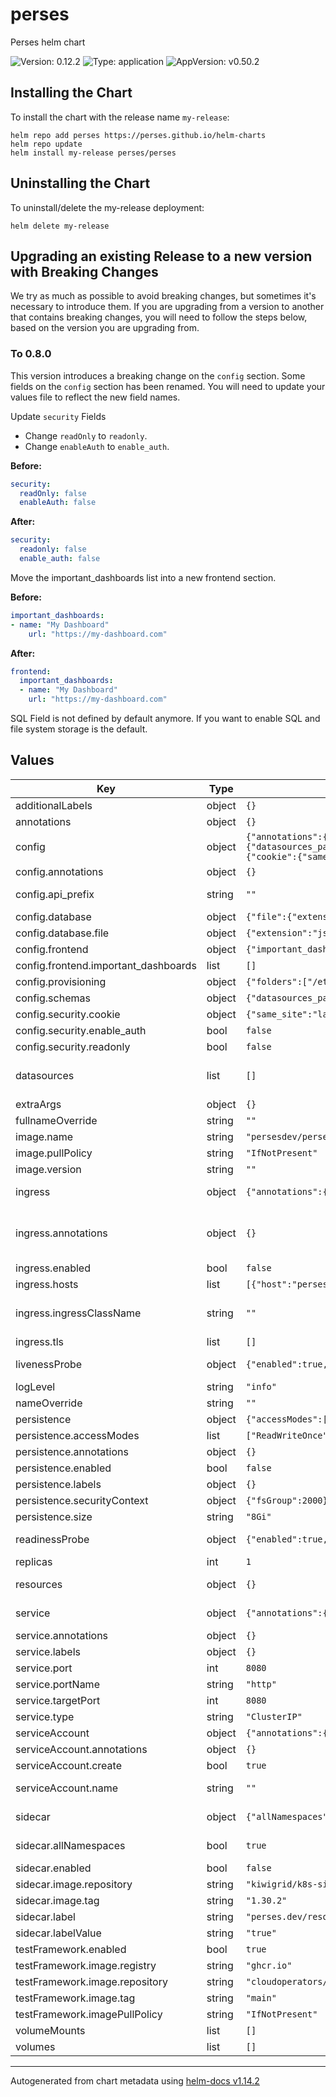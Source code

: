 <!-- Any change to the README file must be must be done on README.md.gotmpl file -->

# perses

Perses helm chart

![Version: 0.12.2](https://img.shields.io/badge/Version-0.12.2-informational?style=flat-square) ![Type: application](https://img.shields.io/badge/Type-application-informational?style=flat-square) ![AppVersion: v0.50.2](https://img.shields.io/badge/AppVersion-v0.50.2-informational?style=flat-square)

## Installing the Chart

To install the chart with the release name `my-release`:

```
helm repo add perses https://perses.github.io/helm-charts
helm repo update
helm install my-release perses/perses
```

## Uninstalling the Chart

To uninstall/delete the my-release deployment:

```
helm delete my-release
```

## Upgrading an existing Release to a new version with Breaking Changes

We try as much as possible to avoid breaking changes, but sometimes it's necessary to introduce them. If you are upgrading from a version to another that contains breaking changes, you will need to follow the steps below,
based on the version you are upgrading from.

### To 0.8.0

This version introduces a breaking change on the `config` section. Some fields on the `config` section has been renamed. You will need to update your values file to reflect the new field names.

Update `security` Fields

- Change `readOnly` to `readonly`.
- Change `enableAuth` to `enable_auth`.

**Before:**

```yaml
security:
  readOnly: false
  enableAuth: false
```

**After:**

```yaml
security:
  readonly: false
  enable_auth: false
```

Move the important_dashboards list into a new frontend section.

**Before:**

```yaml
important_dashboards:
- name: "My Dashboard"
    url: "https://my-dashboard.com"
```

**After:**

```yaml
frontend:
  important_dashboards:
  - name: "My Dashboard"
    url: "https://my-dashboard.com"
```

SQL Field is not defined by default anymore. If you want to enable SQL and file system storage is the default.

## Values

| Key                                  | Type   | Default                                                                                                                                                                                                                                                                                                                                                                                                                                                                                                                                                  | Description                                                                                                                                                                                                                                                                                                     |
|--------------------------------------|--------|----------------------------------------------------------------------------------------------------------------------------------------------------------------------------------------------------------------------------------------------------------------------------------------------------------------------------------------------------------------------------------------------------------------------------------------------------------------------------------------------------------------------------------------------------------|-----------------------------------------------------------------------------------------------------------------------------------------------------------------------------------------------------------------------------------------------------------------------------------------------------------------|
| additionalLabels                     | object | `{}`                                                                                                                                                                                                                                                                                                                                                                                                                                                                                                                                                     |                                                                                                                                                                                                                                                                                                                 |
| annotations                          | object | `{}`                                                                                                                                                                                                                                                                                                                                                                                                                                                                                                                                                     | Statefulset Annotations                                                                                                                                                                                                                                                                                         |
| config                               | object | `{"annotations":{},"api_prefix":"","database":{"file":{"extension":"json","folder":"/perses"}},"frontend":{"important_dashboards":[]},"provisioning":{"folders":["/etc/perses/provisioning"],"interval":"10m"},"schemas":{"datasources_path":"/etc/perses/cue/schemas/datasources","interval":"5m","panels_path":"/etc/perses/cue/schemas/panels","queries_path":"/etc/perses/cue/schemas/queries","variables_path":"/etc/perses/cue/schemas/variables"},"security":{"cookie":{"same_site":"lax","secure":false},"enable_auth":false,"readonly":false}}` | Perses configuration file ref: https://github.com/perses/perses/blob/main/docs/configuration/configuration.md                                                                                                                                                                                                   |
| config.annotations                   | object | `{}`                                                                                                                                                                                                                                                                                                                                                                                                                                                                                                                                                     | Annotations for config                                                                                                                                                                                                                                                                                          |
| config.api_prefix                    | string | `""`                                                                                                                                                                                                                                                                                                                                                                                                                                                                                                                                                     | Use it in case you want to prefix the API path. By default the API is served with the path /api. With this config, it will be served with the path <api_prefix>/api                                                                                                                                             |
| config.database                      | object | `{"file":{"extension":"json","folder":"/perses"}}`                                                                                                                                                                                                                                                                                                                                                                                                                                                                                                       | Database config based on data base type                                                                                                                                                                                                                                                                         |
| config.database.file                 | object | `{"extension":"json","folder":"/perses"}`                                                                                                                                                                                                                                                                                                                                                                                                                                                                                                                | file system configs                                                                                                                                                                                                                                                                                             |
| config.frontend                      | object | `{"important_dashboards":[]}`                                                                                                                                                                                                                                                                                                                                                                                                                                                                                                                            | Frontend configuration                                                                                                                                                                                                                                                                                          |
| config.frontend.important_dashboards | list   | `[]`                                                                                                                                                                                                                                                                                                                                                                                                                                                                                                                                                     | Important dashboards list                                                                                                                                                                                                                                                                                       |
| config.provisioning                  | object | `{"folders":["/etc/perses/provisioning"],"interval":"10m"}`                                                                                                                                                                                                                                                                                                                                                                                                                                                                                              | provisioning config                                                                                                                                                                                                                                                                                             |
| config.schemas                       | object | `{"datasources_path":"/etc/perses/cue/schemas/datasources","interval":"5m","panels_path":"/etc/perses/cue/schemas/panels","queries_path":"/etc/perses/cue/schemas/queries","variables_path":"/etc/perses/cue/schemas/variables"}`                                                                                                                                                                                                                                                                                                                        | Schemas paths                                                                                                                                                                                                                                                                                                   |
| config.security.cookie               | object | `{"same_site":"lax","secure":false}`                                                                                                                                                                                                                                                                                                                                                                                                                                                                                                                     | cookie config                                                                                                                                                                                                                                                                                                   |
| config.security.enable_auth          | bool   | `false`                                                                                                                                                                                                                                                                                                                                                                                                                                                                                                                                                  | Enable Authentication                                                                                                                                                                                                                                                                                           |
| config.security.readonly             | bool   | `false`                                                                                                                                                                                                                                                                                                                                                                                                                                                                                                                                                  | Configure Perses instance as readonly                                                                                                                                                                                                                                                                           |
| datasources                          | list   | `[]`                                                                                                                                                                                                                                                                                                                                                                                                                                                                                                                                                     | Configure datasources DEPRECATED: This field will be removed in the future release. Please use the 'sidecar' configuration to provision datasources. ref: https://github.com/perses/perses/blob/90beed356243208f14cf2249bebb6f6222cb77ae/docs/datasource.md                                                     |
| extraArgs                            | object | `{}`                                                                                                                                                                                                                                                                                                                                                                                                                                                                                                                                                     | Additional arguments to pass to perses. Set to null for argumentless flags                                                                                                                                                                                                                                      |
| fullnameOverride                     | string | `""`                                                                                                                                                                                                                                                                                                                                                                                                                                                                                                                                                     | Override fully qualified app name                                                                                                                                                                                                                                                                               |
| image.name                           | string | `"persesdev/perses"`                                                                                                                                                                                                                                                                                                                                                                                                                                                                                                                                     | Perses image repository and name                                                                                                                                                                                                                                                                                |
| image.pullPolicy                     | string | `"IfNotPresent"`                                                                                                                                                                                                                                                                                                                                                                                                                                                                                                                                         | Default image pull policy                                                                                                                                                                                                                                                                                       |
| image.version                        | string | `""`                                                                                                                                                                                                                                                                                                                                                                                                                                                                                                                                                     | Overrides the image tag whose default is the chart appVersion.                                                                                                                                                                                                                                                  |
| ingress                              | object | `{"annotations":{},"enabled":false,"hosts":[{"host":"perses.local","paths":[{"path":"/","pathType":"Prefix"}]}],"ingressClassName":"","tls":[]}`                                                                                                                                                                                                                                                                                                                                                                                                         | Configure the ingress resource that allows you to access Thanos Query Frontend ref: https://kubernetes.io/docs/concepts/services-networking/ingress/                                                                                                                                                            |
| ingress.annotations                  | object | `{}`                                                                                                                                                                                                                                                                                                                                                                                                                                                                                                                                                     | Additional annotations for the Ingress resource. To enable certificate autogeneration, place here your cert-manager annotations. For a full list of possible ingress annotations, please see ref: https://github.com/kubernetes/ingress-nginx/blob/master/docs/user-guide/nginx-configuration/annotations.md    |
| ingress.enabled                      | bool   | `false`                                                                                                                                                                                                                                                                                                                                                                                                                                                                                                                                                  | Enable ingress controller resource                                                                                                                                                                                                                                                                              |
| ingress.hosts                        | list   | `[{"host":"perses.local","paths":[{"path":"/","pathType":"Prefix"}]}]`                                                                                                                                                                                                                                                                                                                                                                                                                                                                                   | Default host for the ingress resource                                                                                                                                                                                                                                                                           |
| ingress.ingressClassName             | string | `""`                                                                                                                                                                                                                                                                                                                                                                                                                                                                                                                                                     | IngressClass that will be be used to implement the Ingress (Kubernetes 1.18+) This is supported in Kubernetes 1.18+ and required if you have more than one IngressClass marked as the default for your cluster . ref: https://kubernetes.io/blog/2020/04/02/improvements-to-the-ingress-api-in-kubernetes-1.18/ |
| ingress.tls                          | list   | `[]`                                                                                                                                                                                                                                                                                                                                                                                                                                                                                                                                                     | Ingress TLS configuration                                                                                                                                                                                                                                                                                       |
| livenessProbe                        | object | `{"enabled":true,"failureThreshold":5,"initialDelaySeconds":10,"periodSeconds":60,"successThreshold":1,"timeoutSeconds":5}`                                                                                                                                                                                                                                                                                                                                                                                                                              | Liveness probe configuration Ref: https://kubernetes.io/docs/tasks/configure-pod-container/configure-liveness-readiness-startup-probes/                                                                                                                                                                         |
| logLevel                             | string | `"info"`                                                                                                                                                                                                                                                                                                                                                                                                                                                                                                                                                 | Log level for Perses be configured in available options "panic", "error", "warning", "info", "debug", "trace"                                                                                                                                                                                                   |
| nameOverride                         | string | `""`                                                                                                                                                                                                                                                                                                                                                                                                                                                                                                                                                     | Override name of the chart used in Kubernetes object names.                                                                                                                                                                                                                                                     |
| persistence                          | object | `{"accessModes":["ReadWriteOnce"],"annotations":{},"enabled":false,"labels":{},"securityContext":{"fsGroup":2000},"size":"8Gi"}`                                                                                                                                                                                                                                                                                                                                                                                                                         | Persistence parameters                                                                                                                                                                                                                                                                                          |
| persistence.accessModes              | list   | `["ReadWriteOnce"]`                                                                                                                                                                                                                                                                                                                                                                                                                                                                                                                                      | PVC Access Modes for data volume                                                                                                                                                                                                                                                                                |
| persistence.annotations              | object | `{}`                                                                                                                                                                                                                                                                                                                                                                                                                                                                                                                                                     | Annotations for the PVC                                                                                                                                                                                                                                                                                         |
| persistence.enabled                  | bool   | `false`                                                                                                                                                                                                                                                                                                                                                                                                                                                                                                                                                  | If disabled, it will use a emptydir volume                                                                                                                                                                                                                                                                      |
| persistence.labels                   | object | `{}`                                                                                                                                                                                                                                                                                                                                                                                                                                                                                                                                                     | Labels for the PVC                                                                                                                                                                                                                                                                                              |
| persistence.securityContext          | object | `{"fsGroup":2000}`                                                                                                                                                                                                                                                                                                                                                                                                                                                                                                                                       | Security context for the PVC when persistence is enabled                                                                                                                                                                                                                                                        |
| persistence.size                     | string | `"8Gi"`                                                                                                                                                                                                                                                                                                                                                                                                                                                                                                                                                  | PVC Storage Request for data volume                                                                                                                                                                                                                                                                             |
| readinessProbe                       | object | `{"enabled":true,"failureThreshold":5,"initialDelaySeconds":5,"periodSeconds":10,"successThreshold":1,"timeoutSeconds":5}`                                                                                                                                                                                                                                                                                                                                                                                                                               | Readiness probe configuration Ref: https://kubernetes.io/docs/tasks/configure-pod-container/configure-liveness-readiness-startup-probes/                                                                                                                                                                        |
| replicas                             | int    | `1`                                                                                                                                                                                                                                                                                                                                                                                                                                                                                                                                                      | Number of pod replicas.                                                                                                                                                                                                                                                                                         |
| resources                            | object | `{}`                                                                                                                                                                                                                                                                                                                                                                                                                                                                                                                                                     | Resource limits & requests. Update according to your own use case as these values might be too low for a typical deployment. ref: https://kubernetes.io/docs/concepts/configuration/manage-resources-containers/                                                                                                |
| service                              | object | `{"annotations":{},"labels":{},"port":8080,"portName":"http","targetPort":8080,"type":"ClusterIP"}`                                                                                                                                                                                                                                                                                                                                                                                                                                                      | Expose the Perses service to be accessed from outside the cluster (LoadBalancer service). or access it from within the cluster (ClusterIP service). Set the service type and the port to serve it.                                                                                                              |
| service.annotations                  | object | `{}`                                                                                                                                                                                                                                                                                                                                                                                                                                                                                                                                                     | Annotations to add to the service                                                                                                                                                                                                                                                                               |
| service.labels                       | object | `{}`                                                                                                                                                                                                                                                                                                                                                                                                                                                                                                                                                     | Labeles to add to the service                                                                                                                                                                                                                                                                                   |
| service.port                         | int    | `8080`                                                                                                                                                                                                                                                                                                                                                                                                                                                                                                                                                   | Service Port                                                                                                                                                                                                                                                                                                    |
| service.portName                     | string | `"http"`                                                                                                                                                                                                                                                                                                                                                                                                                                                                                                                                                 | Service Port Name                                                                                                                                                                                                                                                                                               |
| service.targetPort                   | int    | `8080`                                                                                                                                                                                                                                                                                                                                                                                                                                                                                                                                                   | Perses running port                                                                                                                                                                                                                                                                                             |
| service.type                         | string | `"ClusterIP"`                                                                                                                                                                                                                                                                                                                                                                                                                                                                                                                                            | Service Type                                                                                                                                                                                                                                                                                                    |
| serviceAccount                       | object | `{"annotations":{},"create":true,"name":""}`                                                                                                                                                                                                                                                                                                                                                                                                                                                                                                             | Service account for Perses to use.                                                                                                                                                                                                                                                                              |
| serviceAccount.annotations           | object | `{}`                                                                                                                                                                                                                                                                                                                                                                                                                                                                                                                                                     | Annotations to add to the service account                                                                                                                                                                                                                                                                       |
| serviceAccount.create                | bool   | `true`                                                                                                                                                                                                                                                                                                                                                                                                                                                                                                                                                   | Specifies whether a service account should be created                                                                                                                                                                                                                                                           |
| serviceAccount.name                  | string | `""`                                                                                                                                                                                                                                                                                                                                                                                                                                                                                                                                                     | The name of the service account to use. If not set and create is true, a name is generated using the fullname template                                                                                                                                                                                          |
| sidecar                              | object | `{"allNamespaces":true,"enabled":false,"image":{"repository":"kiwigrid/k8s-sidecar","tag":"1.30.2"},"label":"perses.dev/resource","labelValue":"true"}`                                                                                                                                                                                                                                                                                                                                                                                                  | Sidecar configuration that watches for ConfigMaps with the specified label/labelValue and loads them into Perses provisioning                                                                                                                                                                                   |
| sidecar.allNamespaces                | bool   | `true`                                                                                                                                                                                                                                                                                                                                                                                                                                                                                                                                                   | check for configmaps from all namespaces. When set to false, it will only check for configmaps in the same namespace as the Perses instance                                                                                                                                                                     |
| sidecar.enabled                      | bool   | `false`                                                                                                                                                                                                                                                                                                                                                                                                                                                                                                                                                  | Enable the sidecar container for ConfigMap provisioning                                                                                                                                                                                                                                                         |
| sidecar.image.repository             | string | `"kiwigrid/k8s-sidecar"`                                                                                                                                                                                                                                                                                                                                                                                                                                                                                                                                 | Container image repository for the sidecar                                                                                                                                                                                                                                                                      |
| sidecar.image.tag                    | string | `"1.30.2"`                                                                                                                                                                                                                                                                                                                                                                                                                                                                                                                                               | Container image tag for the sidecar                                                                                                                                                                                                                                                                             |
| sidecar.label                        | string | `"perses.dev/resource"`                                                                                                                                                                                                                                                                                                                                                                                                                                                                                                                                  | Label key to watch for ConfigMaps containing Perses resources                                                                                                                                                                                                                                                   |
| sidecar.labelValue                   | string | `"true"`                                                                                                                                                                                                                                                                                                                                                                                                                                                                                                                                                 | Label value to watch for ConfigMaps containing Perses resources                                                                                                                                                                                                                                                 |
| testFramework.enabled                | bool   | `true`                                                                                                                                                                                                                                                                                                                                                                                                                                                                                                                                                   |                                                                                                                                                                                                                                                                                                                 |
| testFramework.image.registry         | string | `"ghcr.io"`                                                                                                                                                                                                                                                                                                                                                                                                                                                                                                                                              |                                                                                                                                                                                                                                                                                                                 |
| testFramework.image.repository       | string | `"cloudoperators/greenhouse-extensions-integration-test"`                                                                                                                                                                                                                                                                                                                                                                                                                                                                                                |                                                                                                                                                                                                                                                                                                                 |
| testFramework.image.tag              | string | `"main"`                                                                                                                                                                                                                                                                                                                                                                                                                                                                                                                                                 |                                                                                                                                                                                                                                                                                                                 |
| testFramework.imagePullPolicy        | string | `"IfNotPresent"`                                                                                                                                                                                                                                                                                                                                                                                                                                                                                                                                         |                                                                                                                                                                                                                                                                                                                 |
| volumeMounts                         | list   | `[]`                                                                                                                                                                                                                                                                                                                                                                                                                                                                                                                                                     | Additional VolumeMounts on the output StatefulSet definition.                                                                                                                                                                                                                                                   |
| volumes                              | list   | `[]`                                                                                                                                                                                                                                                                                                                                                                                                                                                                                                                                                     | Additional volumes on the output StatefulSet definition.                                                                                                                                                                                                                                                        |

---

Autogenerated from chart metadata using [helm-docs v1.14.2](https://github.com/norwoodj/helm-docs/releases/v1.14.2)
